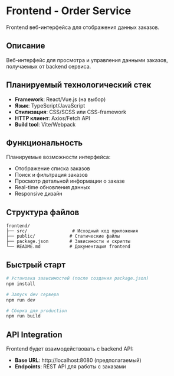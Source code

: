 # Frontend - Order Service

Frontend веб-интерфейса для отображения данных заказов.

## Описание

Веб-интерфейс для просмотра и управления данными заказов, получаемых от backend сервиса.

## Планируемый технологический стек

- **Framework**: React/Vue.js (на выбор)
- **Язык**: TypeScript/JavaScript
- **Стилизация**: CSS/SCSS или CSS-framework
- **HTTP клиент**: Axios/Fetch API
- **Build tool**: Vite/Webpack

## Функциональность

Планируемые возможности интерфейса:
- Отображение списка заказов
- Поиск и фильтрация заказов
- Просмотр детальной информации о заказе
- Real-time обновления данных
- Responsive дизайн

## Структура файлов

```
frontend/
├── src/                 # Исходный код приложения
├── public/             # Статические файлы
├── package.json        # Зависимости и скрипты
└── README.md           # Документация frontend
```

## Быстрый старт

```bash
# Установка зависимостей (после создания package.json)
npm install

# Запуск dev сервера
npm run dev

# Сборка для production
npm run build
```

## API Integration

Frontend будет взаимодействовать с backend API:
- **Base URL**: http://localhost:8080 (предполагаемый)
- **Endpoints**: REST API для работы с заказами

